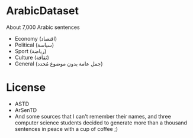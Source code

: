 # ArabicDataset
 About 7,000 Arabic sentences
* Economy (اقتصاد)
* Political (سياسة)
* Sport (رياضة)
* Culture (ثقافة)
* General (جمل عامة بدون موضوع مُحدد)
# License
* ASTD
* ArSenTD
* And some sources that I can't remember their names, and three computer science students decided to generate more than a thousand sentences in peace with a cup of coffee ;)
